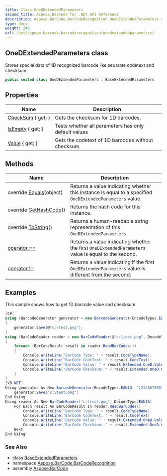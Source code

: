 ```yaml
---
title: Class OneDExtendedParameters
second_title: Aspose.BarCode for .NET API Reference
description: Aspose.BarCode.BarCodeRecognition.OneDExtendedParameters class. Stores special data of 1D recognized barcode like separate codetext and checksum
type: docs
weight: 240
url: /net/aspose.barcode.barcoderecognition/onedextendedparameters/
---
```

## OneDExtendedParameters class

Stores special data of 1D recognized barcode like separate codetext and checksum

```csharp
public sealed class OneDExtendedParameters : BaseExtendedParameters
```

## Properties

| Name | Description |
| --- | --- |
| [CheckSum](../../aspose.barcode.barcoderecognition/onedextendedparameters/checksum/) { get; } | Gets the checksum for 1D barcodes. |
| [IsEmpty](../../aspose.barcode.barcoderecognition/baseextendedparameters/isempty/) { get; } | Tests whether all parameters has only default values |
| [Value](../../aspose.barcode.barcoderecognition/onedextendedparameters/value/) { get; } | Gets the codetext of 1D barcodes without checksum. |

## Methods

| Name | Description |
| --- | --- |
| override [Equals](../../aspose.barcode.barcoderecognition/onedextendedparameters/equals/)(object) | Returns a value indicating whether this instance is equal to a specified `OneDExtendedParameters` value. |
| override [GetHashCode](../../aspose.barcode.barcoderecognition/onedextendedparameters/gethashcode/)() | Returns the hash code for this instance. |
| override [ToString](../../aspose.barcode.barcoderecognition/onedextendedparameters/tostring/)() | Returns a human-readable string representation of this `OneDExtendedParameters`. |
| [operator ==](../../aspose.barcode.barcoderecognition/onedextendedparameters/op_equality/) | Returns a value indicating whether the first `OneDExtendedParameters` value is equal to the second. |
| [operator !=](../../aspose.barcode.barcoderecognition/onedextendedparameters/op_inequality/) | Returns a value indicating if the first `OneDExtendedParameters` value is different from the second. |

## Examples

This sample shows how to get 1D barcode value and checksum

```csharp
[C#]
using (BarcodeGenerator generator = new BarcodeGenerator(EncodeTypes.EAN13, "1234567890128"))
{
    generator.Save(@"c:\test.png");
}
using (BarCodeReader reader = new BarCodeReader(@"c:\test.png", DecodeType.EAN13))
{
    foreach (BarCodeResult result in reader.ReadBarCodes())
    {
        Console.WriteLine("BarCode Type: " + result.CodeTypeName);
        Console.WriteLine("BarCode CodeText: " + result.CodeText);
        Console.WriteLine("BarCode Value: " + result.Extended.OneD.Value);
        Console.WriteLine("BarCode Checksum: " + result.Extended.OneD.CheckSum);
    }
}
[VB.NET]
Using generator As New BarcodeGenerator(EncodeTypes.EAN13, "1234567890128")
    generator.Save("c:\test.png")
End Using
Using reader As New BarCodeReader("c:\test.png", DecodeType.EAN13)
    For Each result As BarCodeResult In reader.ReadBarCodes()
        Console.WriteLine("BarCode Type: " + result.CodeTypeName)
        Console.WriteLine("BarCode CodeText: " + result.CodeText)
        Console.WriteLine("BarCode Value: " + result.Extended.OneD.Value)
        Console.WriteLine("BarCode Checksum: " + result.Extended.OneD.CheckSum)
    Next
End Using
```

### See Also

* class [BaseExtendedParameters](../baseextendedparameters/)
* namespace [Aspose.BarCode.BarCodeRecognition](../../aspose.barcode.barcoderecognition/)
* assembly [Aspose.BarCode](../../)


